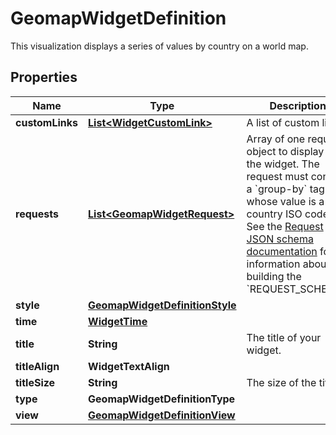 

# GeomapWidgetDefinition

This visualization displays a series of values by country on a world map.
## Properties

Name | Type | Description | Notes
------------ | ------------- | ------------- | -------------
**customLinks** | [**List&lt;WidgetCustomLink&gt;**](WidgetCustomLink.md) | A list of custom links. |  [optional]
**requests** | [**List&lt;GeomapWidgetRequest&gt;**](GeomapWidgetRequest.md) | Array of one request object to display in the widget. The request must contain a &#x60;group-by&#x60; tag whose value is a country ISO code.  See the [Request JSON schema documentation](https://docs.datadoghq.com/dashboards/graphing_json/request_json) for information about building the &#x60;REQUEST_SCHEMA&#x60;. | 
**style** | [**GeomapWidgetDefinitionStyle**](GeomapWidgetDefinitionStyle.md) |  | 
**time** | [**WidgetTime**](WidgetTime.md) |  |  [optional]
**title** | **String** | The title of your widget. |  [optional]
**titleAlign** | **WidgetTextAlign** |  |  [optional]
**titleSize** | **String** | The size of the title. |  [optional]
**type** | **GeomapWidgetDefinitionType** |  | 
**view** | [**GeomapWidgetDefinitionView**](GeomapWidgetDefinitionView.md) |  | 



